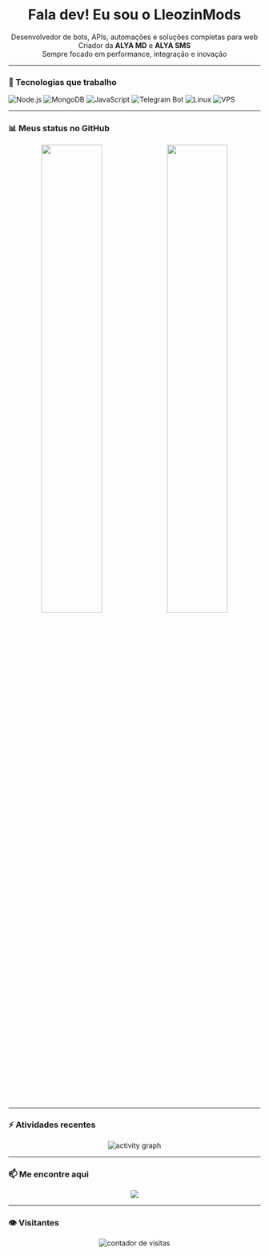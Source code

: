 <h1 align="center">Fala dev! Eu sou o LleozinMods</h1>

<p align="center">
  Desenvolvedor de bots, APIs, automações e soluções completas para web<br>
  Criador da <strong>ALYA MD</strong> e <strong>ALYA SMS</strong><br>
  Sempre focado em performance, integração e inovação
</p>

---

### 🚀 Tecnologias que trabalho

![Node.js](https://img.shields.io/badge/-Node.js-339933?style=for-the-badge&logo=nodedotjs&logoColor=white)
![MongoDB](https://img.shields.io/badge/-MongoDB-4EA94B?style=for-the-badge&logo=mongodb&logoColor=white)
![JavaScript](https://img.shields.io/badge/-JavaScript-F7DF1E?style=for-the-badge&logo=javascript&logoColor=black)
![Telegram Bot](https://img.shields.io/badge/-Telegram-2CA5E0?style=for-the-badge&logo=telegram&logoColor=white)
![Linux](https://img.shields.io/badge/-Linux-FCC624?style=for-the-badge&logo=linux&logoColor=black)
![VPS](https://img.shields.io/badge/-VPS_Hosting-FF6C37?style=for-the-badge)

---

### 📊 Meus status no GitHub

<p align="center">
  <img width="49%" src="https://github-readme-stats.vercel.app/api?username=lleozinmods&show_icons=true&theme=radical" />
  <img width="49%" src="https://github-readme-stats.vercel.app/api/top-langs/?username=lleozinmods&layout=compact&theme=radical" />
</p>

---

### ⚡ Atividades recentes

<p align="center">
  <img src="https://github-readme-activity-graph.vercel.app/graph?username=lleozinmods&theme=radical" alt="activity graph" />
</p>

---

### 📫 Me encontre aqui

<p align="center">
  <a href="https://t.me/lleozinmods" target="_blank">
    <img src="https://img.shields.io/badge/Telegram-lleozinmods-2CA5E0?style=for-the-badge&logo=telegram&logoColor=white" />
  </a>
</p>

---

### 👁️ Visitantes

<p align="center">
  <img src="https://komarev.com/ghpvc/?username=lleozinmods&style=for-the-badge&color=blue" alt="contador de visitas">
</p>
